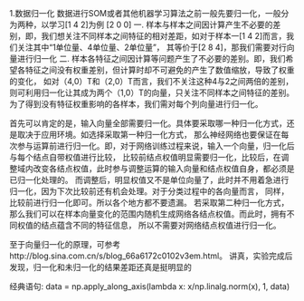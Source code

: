 1.数据归一化
数据进行SOM或者其他机器学习算法之前一般先要归一化，一般分为两种，以学习[1 4 2]为例
                                                                 [2 0 0] 
一.
样本与样本之间因计算产生不必要的差别，即，我们想关注不同样本之间特征的相对差距，如对于样本一[1 4 2]而言，我们关注其中“1单位量、4单位量、2单位量”，
其等价于[2 8 4]，那我们需要对行向量进行归一化
二.
样本各特征之间因计算等问题产生了不必要的差别。即，我们希望各特征之间没有权重差别，但计算时却不可避免的产生了数值缩放，导致了权重的变化，
如对（4,0）T和（2,0）T而言，我们不关注这种4与2之间两倍的差别，则可利用归一化让其成为两个（1,0）T的向量，只关注不同样本之间特征的差别。
为了得到没有特征权重影响的各样本，我们需对每个列向量进行归一化。

首先可以肯定的是，输入向量全部需要归一化。具体要采取哪一种归一化方式，还是取决于应用环境。如选择采取第一种归一化方式，
那么神经网络也要保证在每次参与运算前进行归一化。即，对于网络训练过程来说，输入一个向量，归一化后与每个结点自带权值进行比较，
比较前结点权值明显需要归一化，比较后，在调整域内改变各结点权值，此时参与调整运算的输入向量和结点权值自身，都必须是已归一化处理的。
而调整后，明显权值又不是单位向量了，此时并不用着急进行归一化，因为下次比较前还有机会处理。对于分类过程中的各向量而言，
同样，比较前进行归一化即可。所以各个地方都不要遗漏。
若采取第二种归一化方式，那么我们可以在样本向量变化的范围内随机生成网络各结点权值。而此时，拥有不同权值的结点蕴含不同的特征信息，
所以不需要对网络结点权值进行归一化。

至于向量归一化的原理，可参考http://blog.sina.com.cn/s/blog_66a6172c0102v3em.html。
讲真，实验完成后发现，归一化和未归一化的结果差距还真是挺明显的


经典语句:
data = np.apply_along_axis(lambda x: x/np.linalg.norm(x), 1, data)

